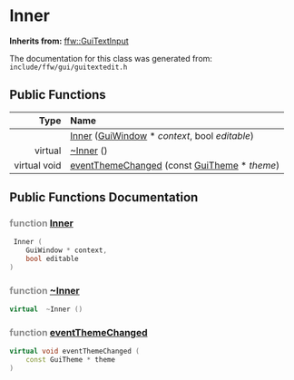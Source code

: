 Inner
===================================


**Inherits from:** [ffw::GuiTextInput](ffw_GuiTextInput.html)

The documentation for this class was generated from: `include/ffw/gui/guitextedit.h`



## Public Functions

| Type | Name |
| -------: | :------- |
|   | [Inner](#25d8d93f) ([GuiWindow](ffw_GuiWindow.html) * _context_, bool _editable_)  |
|  virtual  | [~Inner](#1d0e56f8) ()  |
|  virtual void | [eventThemeChanged](#c8363ce4) (const [GuiTheme](ffw_GuiTheme.html) * _theme_)  |


## Public Functions Documentation

### <span style="opacity:0.5;">function</span> <a id="25d8d93f" href="#25d8d93f">Inner</a>

```cpp
 Inner (
    GuiWindow * context,
    bool editable
) 
```



### <span style="opacity:0.5;">function</span> <a id="1d0e56f8" href="#1d0e56f8">~Inner</a>

```cpp
virtual  ~Inner () 
```



### <span style="opacity:0.5;">function</span> <a id="c8363ce4" href="#c8363ce4">eventThemeChanged</a>

```cpp
virtual void eventThemeChanged (
    const GuiTheme * theme
) 
```





